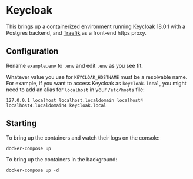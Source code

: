 # Keycloak

This brings up a containerized environment running Keycloak 18.0.1 with a Postgres backend, and [Traefik][] as a front-end https proxy.

[traefik]: https://traefik.io

## Configuration

Rename `example.env` to `.env` and edit `.env` as you see fit.

Whatever value you use for `KEYCLOAK_HOSTNAME` must be a resolvable name. For example, if you want to access Keycloak as `keycloak.local`, you might need to add an alias for `localhost` in your `/etc/hosts` file:

```
127.0.0.1 localhost localhost.localdomain localhost4 localhost4.localdomain4 keycloak.local
```

## Starting

To bring up the containers and watch their logs on the console:

```
docker-compose up
```

To bring up the containers in the background:

```
docker-compose up -d
```
